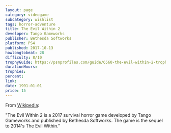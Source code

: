```yaml
---
layout: page
category: videogame
subcategory: wishlist
tags: horror-adventure
title: The Evil Within 2
developer: Tango Gameworks
publisher: Bethesda Softworks
platform: PS4
published: 2017-10-13
howlongtobeat: 28
difficulty: 8/10
trophyGuide: https://psnprofiles.com/guide/6560-the-evil-within-2-trophy-guide
durationHours:
trophies:
percent:
link:
date: 1991-01-01
price: 15
---
```


From [Wikipedia](https://en.wikipedia.org/wiki/The_Evil_Within_2):

"The Evil Within 2 is a 2017 survival horror game developed by Tango Gameworks and published by Bethesda Softworks. The game is the sequel to 2014's The Evil Within."
